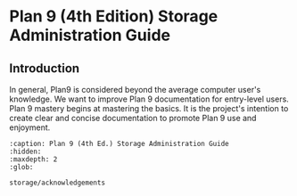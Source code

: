 Plan 9 (4th Edition) Storage Administration Guide
=================================================

## Introduction

In general, Plan9 is considered beyond the average computer user's knowledge. We want to improve Plan 9 documentation for entry-level users. Plan 9 mastery begins at mastering the basics. It is the project's intention to create clear and concise documentation to promote Plan 9 use and enjoyment.


```{toctree}
:caption: Plan 9 (4th Ed.) Storage Administration Guide
:hidden:
:maxdepth: 2
:glob:

storage/acknowledgements
```

